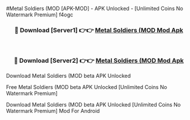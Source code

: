 #Metal Soldiers (MOD [APK-MOD] - APK Unlocked - [Unlimited Coins No Watermark Premium] f4ogc



<div align="center">

<h3>🔴 Download [Server1] 👉👉 <a href="https://momento.my/?title=Metal_Soldiers_(MOD">Metal Soldiers (MOD Mod Apk</a></h3><br>

<h3>🔴 Download [Server2] 👉👉 <a href="https://momento.my/?title=Metal_Soldiers_(MOD">Metal Soldiers (MOD Mod Apk</a></h3>
</div>



Download Metal Soldiers (MOD beta APK Unlocked

Free Metal Soldiers (MOD beta APK Unlocked [Unlimited Coins No Watermark Premium]

Download Metal Soldiers (MOD beta APK Unlocked [Unlimited Coins No Watermark Premium] Mod For Android
